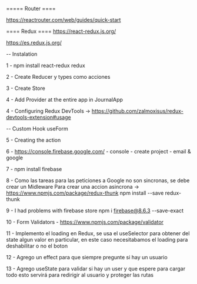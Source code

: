 ===== Router ==== 

https://reactrouter.com/web/guides/quick-start


==== Redux ====
https://react-redux.js.org/

https://es.redux.js.org/

-- Instalation

1 - npm install react-redux redux

2 - Create Reducer y types como acciones

3 - Create Store

4 - Add Provider at the entire app in JournalApp

4 - Configuring Redux DevTools -> https://github.com/zalmoxisus/redux-devtools-extension#usage


-- Custom Hook useForm

<!-- import { useState } from 'react';


export const useForm = ( initialState = {} ) => {
    
    const [values, setValues] = useState(initialState);

    const reset = () => {
        setValues( initialState );
    }


    const handleInputChange = ({ target }) => {

        setValues({
            ...values,
            [ target.name ]: target.value
        });

    }

    return [ values, handleInputChange, reset ];

} -->


5 - Creating the action

6 - https://console.firebase.google.com/ - console - create project - email & google

7 - npm install firebase

8 - Como las tareas para las peticiones a Google no son sincronas, se debe crear un Midleware
Para crear una accion asincrona -> https://www.npmjs.com/package/redux-thunk
npm install --save redux-thunk


9 - I had problems with firebase store npm i firebase@8.6.3 --save-exact


10 - Form Validators - https://www.npmjs.com/package/validator


11 - Implemento el loading en Redux, se usa el useSelector para obtener del state algun valor en
particular, en este caso necesitabamos el loading para deshabilitar o no el boton

12 - Agrego un effect para que siempre pregunte si hay un usuario

13 - Agrego useState para validar si hay un user y que espere para cargar todo
esto servirá para redirigir al usuario y proteger las rutas